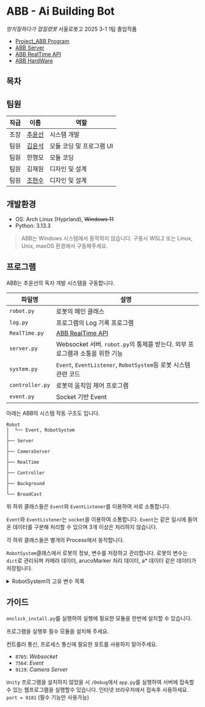 # ABB - Ai Building Bot
*망치질하다가 접질렸봇*
서울로봇고 2025 3-1 1팀 졸업작품

- [Project_ABB Program](https://github.com/seon0313/Project_ABB_Program)
- [ABB Server](https://github.com/seon0313/ABB_Server)
- [ABB RealTime API](https://github.com/seon0313/ABB_RealTime_AI)
- [ABB HardWare](https://github.com/seon0313/ABB_Hardware)

## 목차

## 팀원

|직급|이름|역할|
|---|---|---|
|조장|[추윤선](https://github.com/seon0313)|시스템 개발|
|팀원|[김윤석](https://github.com/yoon7270)|모듈 코딩 및 프로그램 UI|
|팀원|한행모|모듈 코딩|
|팀원|김재원|디자인 및 설계|
|팀원|[조현수](https://github.com/johyunsu2mb)|디자인 및 설계|

## 개발환경

- OS: Arch Linux (Hyprland), ~~Windows 11~~
- Python: 3.13.3

> ABB는 Windows 시스템에서 동작하지 않습니다. 구동시 WSL2 또는 Linux, Unix, maxOS 환경에서 구동해주세요.

## 프로그램

ABB는 추윤선의 독자 개발 시스템을 구동합니다.


|파일명|설명|
|---|---|
|`robot.py`|로봇의 메인 클래스|
|`log.py`|프로그램의 Log 기록 프로그램|
|`RealTime.py`|[ABB RealTime API](https://github.com/seon0313/ABB_RealTime_AI)|
|`server.py`|Websocket 서버. `robot.py`의 통제를 받는다. 외부 프로그램과 소통을 위한 기능|
|`system.py`|`Event`, `EventListener`, `RobotSystem`등 로봇 시스템 관련 코드|
|`controller.py`|로봇의 움직임 제어 프로그램|
|`event.py`|Socket 기반 Event|

아래는 ABB의 시스템 작동 구조도 입니다.

```
Robot
│  └── Event, RobotSystem
│
├── Server
│
├── CameraServer
│
├── RealTime
│
├── Controller
│
├── Background
│
└── BroadCast
```

위 하위 클래스들은 `Event`와 `EventListener`를 이용하여 서로 소통합니다.

`Event`와 `EventListener`는 `socket`을 이용하여 소통합니다. `Event`는 같은 일시에 들어온 데이터를 구분해 처리할 수 있으며 3개 이상은 처리하지 않습니다.

각 하위 클래스들은 별개의 Process에서 동작합니다.

`RobotSystem`클래스에서 로봇의 정보, 변수를 저장하고 관리합니다.
로봇의 변수는 `dict`로 관리되며 카메라 데이터, arucoMarker 처리 데이터, a* 데이터 같은 데이터가 저장됩니다.

<details>
<summary>RobotSystem의 고유 변수 목록</summary>

---

| 변수명 | 용도 |
| --- | --- |
| camera | 탑 뷰 카메라, 맵 리딩에 사용된다. |
| camera_marker | arucoMarker를 그린 이미지 또는 arucoMarker의 위치 데이터 |
| camera_astar | a* 알고리즘을 이용해 루트를 그리고 루트 데이터 |

</details>


## 가이드

`onclick_install.py`를 실행하여 실행에 필요한 모듈을 한번에 설치할 수 있습니다.

프로그램을 실행후 필수 모듈을 설치해 주세요.

컨트롤러 통신, 프로세스 통신에 필요한 포트를 사용하지 말아주세요.
* `8765`: *Websocket*
* `7564`: *Event*
* `9119`: *Camera Server*

`Unity` 프로그램을 설치하지 않았을 시 `/Debug`에서 `app.py`를 실행하여 서버에 접속할수 있는 웹프로그램을 실행할수 있습니다. 인터넷 브라우저에서 접속후 사용하세요. `port = 9181`
(필수 기능만 사용가능)
